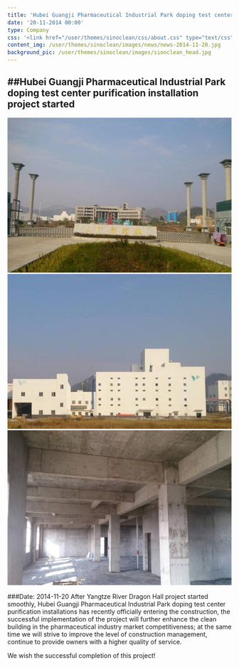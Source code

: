 ```yaml
---
title: 'Hubei Guangji Pharmaceutical Industrial Park doping test center purification installation project started'
date: '20-11-2014 00:00'
type: Company
css: '<link href="/user/themes/sinoclean/css/about.css" type="text/css" rel="stylesheet" />'
content_img: /user/themes/sinoclean/images/news/news-2014-11-20.jpg
background_pic: /user/themes/sinoclean/images/sinoclean_head.jpg
---
```


##Hubei Guangji Pharmaceutical Industrial Park doping test center purification installation project started
---



![News1](/user/themes/sinoclean/images/news/news-2014-11-20.jpg)
![News2](/user/themes/sinoclean/images/news/news-2014-11-20-2.jpg)
![News3](/user/themes/sinoclean/images/news/news-2014-11-20-3.jpg)

###Date: 2014-11-20
After Yangtze River Dragon Hall project started smoothly, Hubei Guangji Pharmaceutical Industrial Park doping test center purification installations has recently officially entering the construction, the successful implementation of the project will further enhance the clean building in the pharmaceutical industry market competitiveness; at the same time we will strive to improve the level of construction management, continue to provide owners with a higher quality of service.

We wish the successful completion of this project!

